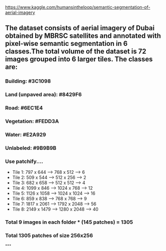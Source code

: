 
https://www.kaggle.com/humansintheloop/semantic-segmentation-of-aerial-imagery
## The dataset consists of aerial imagery of Dubai obtained by MBRSC satellites and annotated with pixel-wise semantic segmentation in 6 classes.The total volume of the dataset is 72 images grouped into 6 larger tiles. The classes are:
###  Building: #3C1098
###  Land (unpaved area): #8429F6
###  Road: #6EC1E4
###  Vegetation: #FEDD3A
###  Water: #E2A929
###  Unlabeled: #9B9B9B
###  Use patchify....
* Tile 1: 797 x 644 --> 768 x 512 --> 6
* Tile 2: 509 x 544 --> 512 x 256 --> 2
* Tile 3: 682 x 658 --> 512 x 512  --> 4
* Tile 4: 1099 x 846 --> 1024 x 768 --> 12
* Tile 5: 1126 x 1058 --> 1024 x 1024 --> 16
* Tile 6: 859 x 838 --> 768 x 768 --> 9
* Tile 7: 1817 x 2061 --> 1792 x 2048 --> 56
* Tile 8: 2149 x 1479 --> 1280 x 2048 --> 40
### Total 9 images in each folder * (145 patches) = 1305
### Total 1305 patches of size 256x256
"""
